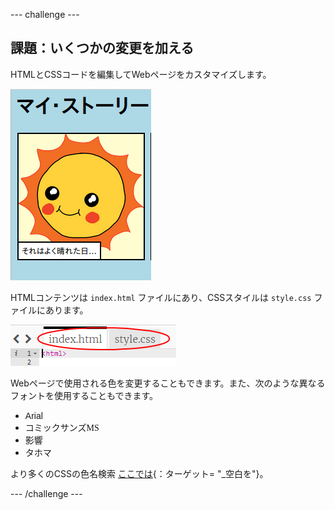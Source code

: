 \--- challenge \---

## 課題：いくつかの変更を加える

HTMLとCSSコードを編集してWebページをカスタマイズします。

![スクリーンショット](images/story-changes.png)

HTMLコンテンツは `index.html` ファイルにあり、CSSスタイルは `style.css` ファイルにあります。

![screenshot](images/story-files.png)

Webページで使用される色を変更することもできます。また、次のような異なるフォントを使用することもできます。

+ <span style="font-family: Arial;">Arial</span>
+ <span style="font-family: Comic Sans MS;">コミックサンズMS</span>
+ <span style="font-family: Impact;">影響</span>
+ <span style="font-family: Tahoma;">タホマ</span>

より多くのCSSの色名検索 [ここでは](http://jumpto.cc/colours){：ターゲット= "_空白を"}。

\--- /challenge \---